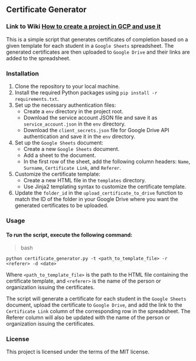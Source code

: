 ## Certificate Generator

### Link to Wiki [How to create a project in GCP and use it](https://github.com/baylakmongush/certificate_generation/wiki)


This is a simple script that generates certificates of completion based on a given template for each student in a `Google Sheets` spreadsheet. The generated certificates are then uploaded to `Google Drive` and their links are added to the spreadsheet.

### Installation
1. Clone the repository to your local machine.
2. Install the required Python packages using `pip install -r requirements.txt`.
3. Set up the necessary authentication files:
   * Create a `env` directory in the project root.
   * Download the service account JSON file and save it as `service_account.json` in the `env` directory.
   * Download the `client_secrets.json` file for Google Drive API authentication and save it in the `env` directory.
4. Set up the `Google Sheets` document:
   * Create a new `Google Sheets` document.
   * Add a sheet to the document.
   * In the first row of the sheet, add the following column headers: `Name`, `Surname`, `Certificate Link`, and `Referer`.
5. Customize the certificate template:
   * Create a new HTML file in the `templates` directory.
   * Use Jinja2 templating syntax to customize the certificate template.
6. Update the `folder_id` in the `upload_certificate_to_drive` function to match the ID of the folder in your Google Drive where you want the generated certificates to be uploaded.
### Usage
#### To run the script, execute the following command:
>bash
```
python certificate_generator.py -t <path_to_template_file> -r <referer> -d <date>
```
Where `<path_to_template_file>` is the path to the HTML file containing the certificate template, and `<referer>` is the name of the person or organization issuing the certificates.

The script will generate a certificate for each student in the `Google Sheets` document, upload the certificate to `Google Drive`, and add the link to the `Certificate Link` column of the corresponding row in the spreadsheet. The Referer column will also be updated with the name of the person or organization issuing the certificates.

### License
This project is licensed under the terms of the MIT license.
